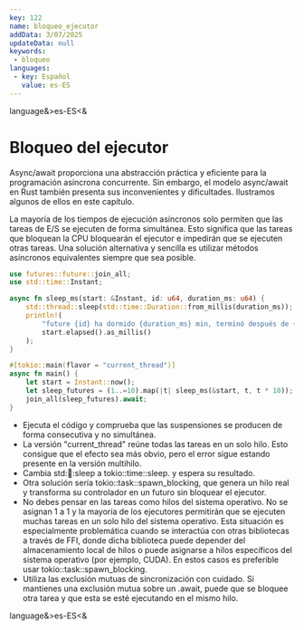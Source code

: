 ```yaml
---
key: 122
name: bloqueo_ejecutor
addData: 3/07/2025
updateData: null
keywords: 
 - bloqueo
languages:
 - key: Español
   value: es-ES
---
```

language&>es-ES<&
# Bloqueo del ejecutor

Async/await proporciona una abstracción práctica y eficiente para la programación asíncrona concurrente. Sin embargo, el modelo async/await en Rust
también presenta sus inconvenientes y dificultades. Ilustramos algunos de ellos en este capítulo.

La mayoría de los tiempos de ejecución asíncronos solo permiten que las tareas de E/S se ejecuten de forma simultánea. Esto significa que las tareas que bloquean la CPU bloquearán el ejecutor e impedirán que se ejecuten otras tareas. Una solución alternativa y sencilla es utilizar métodos asíncronos equivalentes siempre que sea posible.

```rust
use futures::future::join_all;
use std::time::Instant;

async fn sleep_ms(start: &Instant, id: u64, duration_ms: u64) {
    std::thread::sleep(std::time::Duration::from_millis(duration_ms));
    println!(
        "future {id} ha dormido {duration_ms} min, terminó después de {} ms",
        start.elapsed().as_millis()
    );
}

#[tokio::main(flavor = "current_thread")]
async fn main() {
    let start = Instant::now();
    let sleep_futures = (1..=10).map(|t| sleep_ms(&start, t, t * 10));
    join_all(sleep_futures).await;
}
```

 - Ejecuta el código y comprueba que las suspensiones se producen de forma consecutiva y no simultánea.
 - La versión "current_thread" reúne todas las tareas en un solo hilo. Esto consigue que el efecto sea más obvio, pero el error sigue estando presente en la versión multihilo.
 - Cambia std::thread::sleep a tokio::time::sleep. y espera su resultado.
 - Otra solución sería tokio::task::spawn_blocking, que genera un hilo real y transforma su controlador en un futuro sin bloquear el ejecutor.
 - No debes pensar en las tareas como hilos del sistema operativo. No se asignan 1 a 1 y la mayoría de los ejecutores permitirán que se ejecuten muchas tareas en un solo hilo del sistema operativo. Esta situación es especialmente problemática cuando se interactúa con otras bibliotecas a través de FFI, donde dicha biblioteca puede depender del almacenamiento local de hilos o puede asignarse a hilos específicos del sistema operativo (por ejemplo, CUDA). En estos casos es preferible usar tokio::task::spawn_blocking.
 - Utiliza las exclusión mutuas de sincronización con cuidado. Si mantienes una exclusión mutua sobre un .await, puede que se bloquee otra tarea y que esta se esté ejecutando en el mismo hilo.

language&>es-ES<&